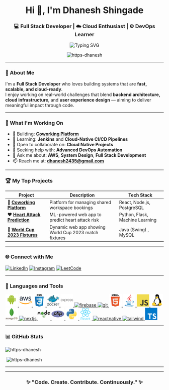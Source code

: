 <h1 align="center">Hi 👋, I'm Dhanesh Shingade</h1>
<h3 align="center">💻 Full Stack Developer | ☁️ Cloud Enthusiast | ⚙️ DevOps Learner</h3>

<p align="center">
  <img src="https://readme-typing-svg.herokuapp.com?font=Fira+Code&pause=1000&center=true&vCenter=true&width=435&lines=Passionate+to+build+scalable+systems;Lifelong+learner+of+Cloud+and+DevOps;Turning+ideas+into+reality+with+code" alt="Typing SVG" />
</p>

<p align="center"> 
  <img src="https://komarev.com/ghpvc/?username=https-dhanesh&label=Profile%20views&color=0e75b6&style=flat" alt="https-dhanesh" /> 
</p>

---

### 🧠 About Me
I'm a **Full Stack Developer** who loves building systems that are **fast, scalable, and cloud-ready**.  
I enjoy working on real-world challenges that blend **backend architecture, cloud infrastructure**, and **user experience design** — aiming to deliver meaningful impact through code.

---

### 🚀 What I'm Working On
- 🔭 Building: [**Coworking Platform**](https://coworking-platform-two.vercel.app/) 
- 🌱 Learning: **Jenkins** and **Cloud-Native CI/CD Pipelines**  
- 👯 Open to collaborate on: **Cloud Native Projects**  
- 🤝 Seeking help with: **Advanced DevOps Automation**  
- 💬 Ask me about: **AWS**, **System Design**, **Full Stack Development**  
- 📫 Reach me at: **dhanesh2435@gmail.com**

---

### 🏆 My Top Projects

| Project | Description | Tech Stack |
|----------|--------------|-------------|
| 🏢 [**Coworking Platform**](https://coworking-platform-two.vercel.app/) | Platform for managing shared workspace bookings | React, Node.js, PostgreSQL|
| ❤️ [**Heart Attack Prediction**](https://github.com/https-dhanesh/Heart_Attack_Prediction-ML) | ML-powered web app to predict heart attack risk | Python, Flask, Machine Learning |
| 🏏 [**World Cup 2023 Fixtures**](https://github.com/https-dhanesh/World_Cup_2023_Fixtures) | Dynamic web app showing World Cup 2023 match fixtures | Java (Swing) , MySQL |

---

### 🌐 Connect with Me
<p align="left">
<a href="https://linkedin.com/in/dhanesh-shingade-57954124b" target="_blank"><img align="center" src="https://raw.githubusercontent.com/rahuldkjain/github-profile-readme-generator/master/src/images/icons/Social/linked-in-alt.svg" alt="LinkedIn" height="30" width="40" /></a>
<a href="https://instagram.com/dhanesh_shingade_" target="_blank"><img align="center" src="https://raw.githubusercontent.com/rahuldkjain/github-profile-readme-generator/master/src/images/icons/Social/instagram.svg" alt="Instagram" height="30" width="40" /></a>
<a href="https://www.leetcode.com/dhanesh_56" target="_blank"><img align="center" src="https://raw.githubusercontent.com/rahuldkjain/github-profile-readme-generator/master/src/images/icons/Social/leet-code.svg" alt="LeetCode" height="30" width="40" /></a>
</p>

---

### 🧰 Languages and Tools

<p align="left"> <a href="https://developer.android.com" target="_blank" rel="noreferrer"> <img src="https://raw.githubusercontent.com/devicons/devicon/master/icons/android/android-original-wordmark.svg" alt="android" width="40" height="40"/> </a> <a href="https://aws.amazon.com" target="_blank" rel="noreferrer"> <img src="https://raw.githubusercontent.com/devicons/devicon/master/icons/amazonwebservices/amazonwebservices-original-wordmark.svg" alt="aws" width="40" height="40"/> </a> <a href="https://www.w3schools.com/css/" target="_blank" rel="noreferrer"> <img src="https://raw.githubusercontent.com/devicons/devicon/master/icons/css3/css3-original-wordmark.svg" alt="css3" width="40" height="40"/> </a> <a href="https://www.docker.com/" target="_blank" rel="noreferrer"> <img src="https://raw.githubusercontent.com/devicons/devicon/master/icons/docker/docker-original-wordmark.svg" alt="docker" width="40" height="40"/> </a> <a href="https://expressjs.com" target="_blank" rel="noreferrer"> <img src="https://raw.githubusercontent.com/devicons/devicon/master/icons/express/express-original-wordmark.svg" alt="express" width="40" height="40"/> </a> <a href="https://firebase.google.com/" target="_blank" rel="noreferrer"> <img src="https://www.vectorlogo.zone/logos/firebase/firebase-icon.svg" alt="firebase" width="40" height="40"/> </a> <a href="https://git-scm.com/" target="_blank" rel="noreferrer"> <img src="https://www.vectorlogo.zone/logos/git-scm/git-scm-icon.svg" alt="git" width="40" height="40"/> </a> <a href="https://www.w3.org/html/" target="_blank" rel="noreferrer"> <img src="https://raw.githubusercontent.com/devicons/devicon/master/icons/html5/html5-original-wordmark.svg" alt="html5" width="40" height="40"/> </a> <a href="https://www.java.com" target="_blank" rel="noreferrer"> <img src="https://raw.githubusercontent.com/devicons/devicon/master/icons/java/java-original.svg" alt="java" width="40" height="40"/> </a> <a href="https://developer.mozilla.org/en-US/docs/Web/JavaScript" target="_blank" rel="noreferrer"> <img src="https://raw.githubusercontent.com/devicons/devicon/master/icons/javascript/javascript-original.svg" alt="javascript" width="40" height="40"/> </a> <a href="https://www.linux.org/" target="_blank" rel="noreferrer"> <img src="https://raw.githubusercontent.com/devicons/devicon/master/icons/linux/linux-original.svg" alt="linux" width="40" height="40"/> </a> <a href="https://www.mongodb.com/" target="_blank" rel="noreferrer"> <img src="https://raw.githubusercontent.com/devicons/devicon/master/icons/mongodb/mongodb-original-wordmark.svg" alt="mongodb" width="40" height="40"/> </a> <a href="https://nextjs.org/" target="_blank" rel="noreferrer"> <img src="https://cdn.worldvectorlogo.com/logos/nextjs-2.svg" alt="nextjs" width="40" height="40"/> </a> <a href="https://nodejs.org" target="_blank" rel="noreferrer"> <img src="https://raw.githubusercontent.com/devicons/devicon/master/icons/nodejs/nodejs-original-wordmark.svg" alt="nodejs" width="40" height="40"/> </a> <a href="https://www.php.net" target="_blank" rel="noreferrer"> <img src="https://raw.githubusercontent.com/devicons/devicon/master/icons/php/php-original.svg" alt="php" width="40" height="40"/> </a> <a href="https://www.python.org" target="_blank" rel="noreferrer"> <img src="https://raw.githubusercontent.com/devicons/devicon/master/icons/python/python-original.svg" alt="python" width="40" height="40"/> </a> <a href="https://reactjs.org/" target="_blank" rel="noreferrer"> <img src="https://raw.githubusercontent.com/devicons/devicon/master/icons/react/react-original-wordmark.svg" alt="react" width="40" height="40"/> </a> <a href="https://reactnative.dev/" target="_blank" rel="noreferrer"> <img src="https://reactnative.dev/img/header_logo.svg" alt="reactnative" width="40" height="40"/> </a> <a href="https://tailwindcss.com/" target="_blank" rel="noreferrer"> <img src="https://www.vectorlogo.zone/logos/tailwindcss/tailwindcss-icon.svg" alt="tailwind" width="40" height="40"/> </a> <a href="https://www.typescriptlang.org/" target="_blank" rel="noreferrer"> <img src="https://raw.githubusercontent.com/devicons/devicon/master/icons/typescript/typescript-original.svg" alt="typescript" width="40" height="40"/> </a> </p>


---

### 📊 GitHub Stats

<p align="left">
  <img src="https://github-readme-stats.vercel.app/api/top-langs?username=https-dhanesh&langs_count=6&hide=Python&show_icons=true&locale=en&layout=compact&theme=default" alt="https-dhanesh" />
</p>

<p>&nbsp;<img align="center" src="https://github-readme-stats.vercel.app/api?username=https-dhanesh&show_icons=true&locale=en" alt="https-dhanesh" /></p>

---


---

<h3 align="center">✨ "Code. Create. Contribute. Continuously." ✨</h3>
